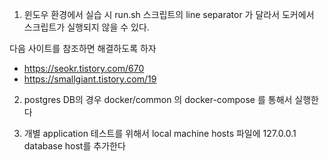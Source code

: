 1. 윈도우 환경에서 실습 시 run.sh 스크립트의 line separator 가 달라서 도커에서 스크립트가 실행되지 않을 수 있다. 

다음 사이트를 참조하면 해결하도록 하자

- https://seokr.tistory.com/670
- https://smallgiant.tistory.com/19

2. postgres DB의 경우 
docker/common 의 docker-compose 를 통해서 실행한다

3. 개별 application 테스트를 위해서 
local machine hosts 파일에 127.0.0.1 database host를 추가한다
